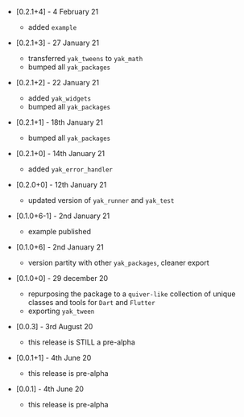 * [0.2.1+4] - 4 February 21
  - added `example`

* [0.2.1+3] - 27 January 21
  - transferred `yak_tweens` to `yak_math`
  - bumped all `yak_packages`

* [0.2.1+2] - 22 January 21
  - added `yak_widgets`
  - bumped all `yak_packages`

* [0.2.1+1] - 18th January 21
  - bumped all `yak_packages`

* [0.2.1+0] - 14th January 21
  - added `yak_error_handler`

* [0.2.0+0] - 12th January 21
  - updated version of `yak_runner` and `yak_test`

* [0.1.0+6-1] - 2nd January 21
  - example published 

* [0.1.0+6] - 2nd January 21
  - version partity with other `yak_packages`, cleaner export

* [0.1.0+0] - 29 december 20
  - repurposing the package to a `quiver-like` collection of unique classes and tools for `Dart` and `Flutter`
  - exporting `yak_tween`

* [0.0.3] - 3rd August 20
  - this release is STILL a pre-alpha

* [0.0.1+1] - 4th June 20
  - this release is pre-alpha

* [0.0.1] - 4th June 20
  - this release is pre-alpha
